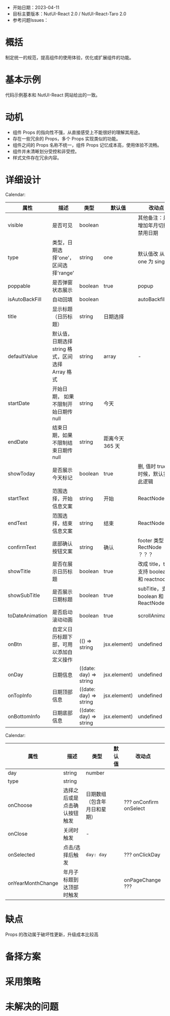 - 开始日期：2023-04-11
- 目标主要版本：NutUI-React 2.0 / NutUI-React-Taro 2.0
- 参考问题Issues：

# 概括

制定统一的规范，提高组件的使用体验，优化或扩展组件的功能。


# 基本示例

代码示例基本和 NutUI-React 网站给出的一致。


# 动机

- 组件 Props 的指向性不强，从直接感受上不能很好的理解其用途。
- 存在一些冗余的 Props，多个 Props 实现类似的功能。
- 组件之间的 Props 名称不统一，组件 Props 记忆成本高，使用体验不流畅。
- 组件并未清晰划分受控和非受控。
- 样式文件存在冗余内容。


# 详细设计


Calendar:

| 属性 | 描述 | 类型 | 默认值 | 改动点 |
| --- | --- | --- | --- | --- |
| visible | 是否可见 | boolean |  | 其他备注：是否增加年月切换，禁用日期 |
| type | 类型，日期选择'one'，区间选择'range' | string | one | 默认值改 从 one 为 single |
| poppable | 是否弹窗状态展示 | boolean | true | popup |
| isAutoBackFill | 自动回填 | boolean |  | autoBackfill |
| title | 显示标题（日历标题） | string | 日期选择 |  |
| defaultValue | 默认值，日期选择 string 格式，区间选择 Array 格式 | string | array | - | defaultValue，增加 value 用于受控模式 |
| startDate | 开始日期， 如果不限制开始日期传 null | string | 今天 |  |
| endDate | 结束日期，如果不限制结束日期传 null | string | 距离今天 365 天 |  |
| showToday | 是否展示今天标记 | boolean | true | 删, 值时 true 的时候，默认实现此逻辑 |
| startText | 范围选择，开始信息文案 | string | 开始 | ReactNode |
| endText | 范围选择，结束信息文案 | string | 结束 | ReactNode |
| confirmText | 底部确认按钮文案 | string | 确认 | footer 类型 RectNode ？？？ |
| showTitle | 是否在展示日历标题 | boolean | true | 改成 title，title 支持 boolean 和 reactnode |
| showSubTitle | 是否展示日期标题 | boolean | true | subTitle，支持 boolean 和 ReactNode |
| toDateAnimation | 是否启动滚动动画 | boolean | true | scrollAnimation |
| onBtn | 自定义日历标题下部，可用以添加自定义操作 | (() => string | jsx.element) | undefined | - | renderButton  renderTopButton  renderTop  改成 top 类型 ReactNode  |
| onDay | 日期信息 | ((date: day) => string | jsx.element) | undefined | - | renderDay |
| onTopInfo | 日期顶部信息 | ((date: day) => string | jsx.element) | undefined | - | renderDayTop，是否去掉 |
| onBottomInfo | 日期底部信息 | ((date: day) => string | jsx.element) | undefined | - | renderDayBottom，是否去掉 |

Calendar:
    
| 属性 | 描述 | 类型 | 默认值 | 改动点 |
| --- | --- | --- | --- | --- |
| day | string | number |  |  |  |
| type | string |  |  |  |
| onChoose | 选择之后或是点击确认按钮触发 | 日期数组（包含年月日和星期） |  | ???  onConfirm  onSelect |
| onClose | 关闭时触发 | - |  |  |
| onSelected | 点击/选择后触发 | `day: day` |  | ???  onClickDay |
| onYearMonthChange | 年月子标题到达顶部时触发 |  |  | onPageChange ??? |


# 缺点

Props 的改动属于破坏性更新，升级成本比较高

# 备择方案


# 采用策略


# 未解决的问题

